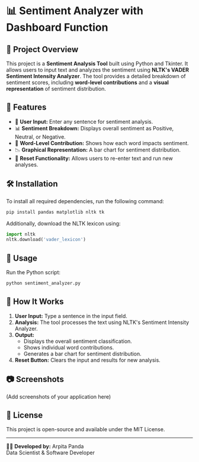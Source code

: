 # 📊 Sentiment Analyzer with Dashboard Function

## 📌 Project Overview

This project is a **Sentiment Analysis Tool** built using Python and Tkinter. It allows users to input text and analyzes the sentiment using **NLTK's VADER Sentiment Intensity Analyzer**. The tool provides a detailed breakdown of sentiment scores, including **word-level contributions** and a **visual representation** of sentiment distribution.

## 🚀 Features

- 📝 **User Input:** Enter any sentence for sentiment analysis.
- 📊 **Sentiment Breakdown:** Displays overall sentiment as Positive, Neutral, or Negative.
- 🔎 **Word-Level Contribution:** Shows how each word impacts sentiment.
- 📉 **Graphical Representation:** A bar chart for sentiment distribution.
- 🔄 **Reset Functionality:** Allows users to re-enter text and run new analyses.

## 🛠️ Installation

To install all required dependencies, run the following command:

```bash
pip install pandas matplotlib nltk tk
```

Additionally, download the NLTK lexicon using:

```python
import nltk
nltk.download('vader_lexicon')
```

## 🎯 Usage

Run the Python script:

```bash
python sentiment_analyzer.py
```

## 📌 How It Works

1. **User Input:** Type a sentence in the input field.
2. **Analysis:** The tool processes the text using NLTK's Sentiment Intensity Analyzer.
3. **Output:**
   - Displays the overall sentiment classification.
   - Shows individual word contributions.
   - Generates a bar chart for sentiment distribution.
4. **Reset Button:** Clears the input and results for new analysis.

## 📷 Screenshots

(Add screenshots of your application here)

## 📜 License

This project is open-source and available under the MIT License.

---

👨‍💻 **Developed by:** Arpita Panda\
Data Scientist & Software Developer

